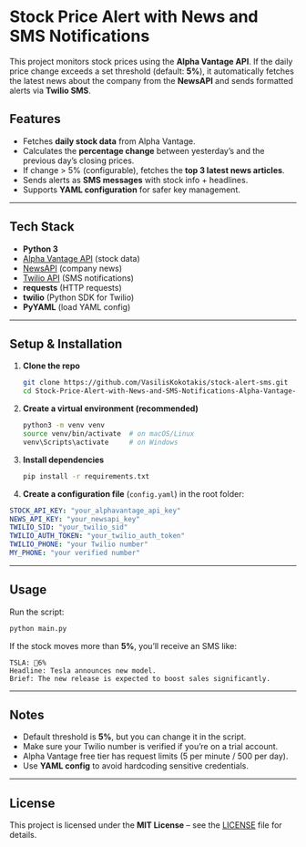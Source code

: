 
# Stock Price Alert with News and SMS Notifications

This project monitors stock prices using the **Alpha Vantage API**.
If the daily price change exceeds a set threshold (default: **5%**), it automatically fetches the latest news about the company from the **NewsAPI** and sends formatted alerts via **Twilio SMS**.

## Features

* Fetches **daily stock data** from Alpha Vantage.
* Calculates the **percentage change** between yesterday’s and the previous day’s closing prices.
* If change > 5% (configurable), fetches the **top 3 latest news articles**.
* Sends alerts as **SMS messages** with stock info + headlines.
* Supports **YAML configuration** for safer key management.

---

## Tech Stack

* **Python 3**
* [Alpha Vantage API](https://www.alphavantage.co/) (stock data)
* [NewsAPI](https://newsapi.org/) (company news)
* [Twilio API](https://www.twilio.com/) (SMS notifications)
* **requests** (HTTP requests)
* **twilio** (Python SDK for Twilio)
* **PyYAML** (load YAML config)

---

## Setup & Installation

1. **Clone the repo**

   ```bash
   git clone https://github.com/VasilisKokotakis/stock-alert-sms.git
   cd Stock-Price-Alert-with-News-and-SMS-Notifications-Alpha-Vantage-NewsAPI-Twilio-
   ```

2. **Create a virtual environment (recommended)**

   ```bash
   python3 -m venv venv
   source venv/bin/activate  # on macOS/Linux
   venv\Scripts\activate     # on Windows
   ```

3. **Install dependencies**

   ```bash
   pip install -r requirements.txt
   ```

4. **Create a configuration file** (`config.yaml`) in the root folder:

```yaml
STOCK_API_KEY: "your_alphavantage_api_key"
NEWS_API_KEY: "your_newsapi_key"
TWILIO_SID: "your_twilio_sid"
TWILIO_AUTH_TOKEN: "your_twilio_auth_token"
TWILIO_PHONE: "your Twilio number"
MY_PHONE: "your verified number"
```

---

## Usage

Run the script:

```bash
python main.py
```

If the stock moves more than **5%**, you’ll receive an SMS like:

```
TSLA: 🔺6%
Headline: Tesla announces new model.
Brief: The new release is expected to boost sales significantly.
```

---

## Notes

* Default threshold is **5%**, but you can change it in the script.
* Make sure your Twilio number is verified if you’re on a trial account.
* Alpha Vantage free tier has request limits (5 per minute / 500 per day).
* Use **YAML config** to avoid hardcoding sensitive credentials.

---

## License

This project is licensed under the **MIT License** – see the [LICENSE](LICENSE) file for details.


